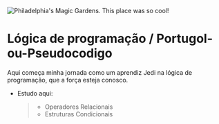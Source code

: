 ![Philadelphia's Magic Gardens. This place was so cool!](../Pics/algoritimos.png)

# Lógica de programação / Portugol-ou-Pseudocodigo

Aqui começa minha jornada como um aprendiz Jedi na lógica de programação, que a força esteja conosco.

- Estudo aqui:
  > - Operadores Relacionais
  > - Estruturas Condicionais
